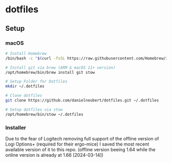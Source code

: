 # dotfiles

## Setup

### macOS

```sh
# Install Homebrew
/bin/bash -c "$(curl -fsSL https://raw.githubusercontent.com/Homebrew/install/HEAD/install.sh)"

# Install git via brew (ARM & macOS 11+ version)
/opt/homebrew/bin/brew install git stow

# Setup Folder for Dotfiles
mkdir ~/.dotfiles

# Clone dotfiles
git clone https://github.com/danielneubert/dotfiles.git ~/.dotfiles

# Setup dotfiles via stow
/opt/homebrew/bin/stow ~/.dotfiles
```

### Installer

Due to the fear of Logitech removing full support of the offline version of Logi Options+ (required for their ergo-mice) I saved the most recent available version of it to this repo. (offline version beeing 1.64 while the online version is already at 1.66 [2024-03-14])
